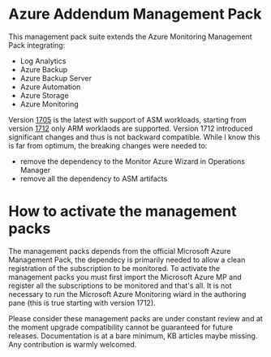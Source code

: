 # Azure Addendum Management Pack
This management pack suite extends the Azure Monitoring Management Pack integrating:

- Log Analytics
- Azure Backup
- Azure Backup Server
- Azure Automation
- Azure Storage
- Azure Monitoring

Version [1705](https://github.com/QuaeNocentDocent/OMS-ManagementPack/releases/tag/1705) is the latest with support of ASM workloads, starting from version [1712](https://github.com/QuaeNocentDocent/OMS-ManagementPack/releases/tag/1712) only ARM worklaods are supported. Version 1712 introduced significant changes and thus is not backward compatible. 
While I know this is far from optimum, the breaking changes were needed to:

- remove the dependency to the Monitor Azure Wizard in Operations Manager
- remove all the dependency to ASM artifacts

# How to activate the management packs

The management packs depends from the official Microsoft Azure Management Pack, the dependecy is primarily needed to allow a clean registration of the subscription to be monitored. 
To activate the management packs you must first import the Microsoft Azure MP and register all the subscriptions to be monitored and that's all. 
It is not necessary to run the Microsoft Azure Monitoring wiard in the authoring pane (this is true starting with version 1712).

Please consider these management packs are under constant review and at the moment upgrade compatibility cannot be guaranteed for future releases. Documentation is at a bare minimum, KB articles maybe missing.
Any contribution is warmly welcomed.
